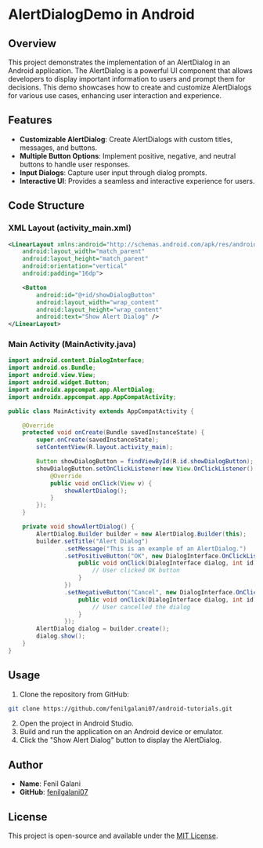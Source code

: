 # AlertDialogDemo in Android

## Overview

This project demonstrates the implementation of an AlertDialog in an Android application. The AlertDialog is a powerful UI component that allows developers to display important information to users and prompt them for decisions. This demo showcases how to create and customize AlertDialogs for various use cases, enhancing user interaction and experience.

## Features

- **Customizable AlertDialog**: Create AlertDialogs with custom titles, messages, and buttons.
- **Multiple Button Options**: Implement positive, negative, and neutral buttons to handle user responses.
- **Input Dialogs**: Capture user input through dialog prompts.
- **Interactive UI**: Provides a seamless and interactive experience for users.

## Code Structure

### XML Layout (activity_main.xml)

```xml
<LinearLayout xmlns:android="http://schemas.android.com/apk/res/android"
    android:layout_width="match_parent"
    android:layout_height="match_parent"
    android:orientation="vertical"
    android:padding="16dp">

    <Button
        android:id="@+id/showDialogButton"
        android:layout_width="wrap_content"
        android:layout_height="wrap_content"
        android:text="Show Alert Dialog" />
</LinearLayout>
```

### Main Activity (MainActivity.java)

```java
import android.content.DialogInterface;
import android.os.Bundle;
import android.view.View;
import android.widget.Button;
import androidx.appcompat.app.AlertDialog;
import androidx.appcompat.app.AppCompatActivity;

public class MainActivity extends AppCompatActivity {

    @Override
    protected void onCreate(Bundle savedInstanceState) {
        super.onCreate(savedInstanceState);
        setContentView(R.layout.activity_main);

        Button showDialogButton = findViewById(R.id.showDialogButton);
        showDialogButton.setOnClickListener(new View.OnClickListener() {
            @Override
            public void onClick(View v) {
                showAlertDialog();
            }
        });
    }

    private void showAlertDialog() {
        AlertDialog.Builder builder = new AlertDialog.Builder(this);
        builder.setTitle("Alert Dialog")
                .setMessage("This is an example of an AlertDialog.")
                .setPositiveButton("OK", new DialogInterface.OnClickListener() {
                    public void onClick(DialogInterface dialog, int id) {
                        // User clicked OK button
                    }
                })
                .setNegativeButton("Cancel", new DialogInterface.OnClickListener() {
                    public void onClick(DialogInterface dialog, int id) {
                        // User cancelled the dialog
                    }
                });
        AlertDialog dialog = builder.create();
        dialog.show();
    }
}
```

## Usage

1. Clone the repository from GitHub:

```bash
git clone https://github.com/fenilgalani07/android-tutorials.git
```

2. Open the project in Android Studio.
3. Build and run the application on an Android device or emulator.
4. Click the "Show Alert Dialog" button to display the AlertDialog.

## Author

- **Name**: Fenil Galani
- **GitHub**: [fenilgalani07](https://github.com/fenilgalani07/android-tutorials.git)

## License

This project is open-source and available under the [MIT License](LICENSE).
